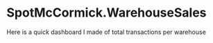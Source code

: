 # SpotMcCormick.WarehouseSales
Here is a quick dashboard I made of total transactions per warehouse
